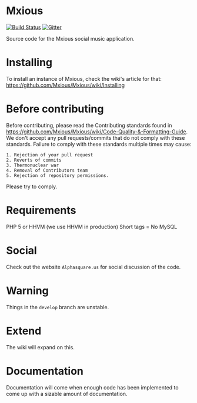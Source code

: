 # Mxious
[![Build Status](https://travis-ci.org/Mxious/Mxious.svg)](https://travis-ci.org/Mxious/Mxious) [![Gitter](https://badges.gitter.im/Join%20Chat.svg)](https://gitter.im/Mxious/Mxious?utm_source=badge&utm_medium=badge&utm_campaign=pr-badge&utm_content=badge)

Source code for the Mxious social music application.

Installing
==========
To install an instance of Mxious, check the wiki's article for that:
https://github.com/Mxious/Mxious/wiki/Installing

Before contributing
====================
Before contributing, please read the Contributing standards found in
https://github.com/Mxious/Mxious/wiki/Code-Quality-&-Formatting-Guide.
We don't accept any pull requests/commits that do not comply with these standards. 
Failure to comply with these standards multiple times may cause:

	1. Rejection of your pull request
	2. Reverts of commits
	3. Thermonuclear war
	4. Removal of Contributors team
	5. Rejection of repository permissions.

Please try to comply. 


Requirements
===============
PHP 5 or HHVM (we use HHVM in production)
Short tags = No
MySQL

Social
===============
Check out the website `Alphasquare.us` for social discussion of the code.

Warning
===============

Things in the ``develop`` branch are unstable.

Extend
===============
The wiki will expand on this. 

Documentation
===============

Documentation will come when enough code has been implemented to come up with a sizable amount of documentation.
